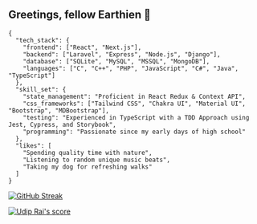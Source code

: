 ## Greetings, fellow Earthien 👾

```
{
  "tech_stack": {
    "frontend": ["React", "Next.js"],
    "backend": ["Laravel", "Express", "Node.js", "Django"],
    "database": ["SQLite", "MySQL", "MSSQL", "MongoDB"],
    "languages": ["C", "C++", "PHP", "JavaScript", "C#", "Java", "TypeScript"]
  },
  "skill_set": {
    "state_management": "Proficient in React Redux & Context API", 
    "css_frameworks": ["Tailwind CSS", "Chakra UI", "Material UI", "Bootstrap", "MDBootstrap"],  
    "testing": "Experienced in TypeScript with a TDD Approach using Jest, Cypress, and Storybook",
    "programming": "Passionate since my early days of high school" 
  },
  "likes": [
    "Spending quality time with nature",
    "Listening to random unique music beats",
    "Taking my dog for refreshing walks"
  ]
}
```
[![GitHub Streak](https://streak-stats.demolab.com/?user=udip-rai&theme=dark)](https://git.io/streak-stats)


<a href="https://github-readme-stats.vercel.app/api?username=udip-rai">
  <img src="https://github-readme-stats.vercel.app/api?username=udip-rai" alt="Udip Rai's score"/>
</a>
